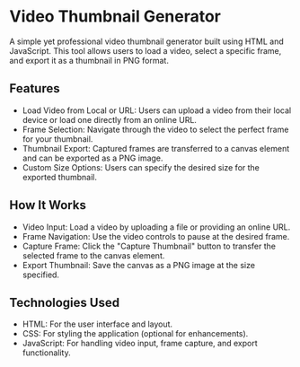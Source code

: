 # Video Thumbnail Generator

A simple yet professional video thumbnail generator built using HTML and JavaScript. This tool allows users to load a video, select a specific frame, and export it as a thumbnail in PNG format.

## Features
* Load Video from Local or URL: Users can upload a video from their local device or load one directly from an online URL.
* Frame Selection: Navigate through the video to select the perfect frame for your thumbnail.
* Thumbnail Export: Captured frames are transferred to a canvas element and can be exported as a PNG image.
* Custom Size Options: Users can specify the desired size for the exported thumbnail.

## How It Works
* Video Input: Load a video by uploading a file or providing an online URL.
* Frame Navigation: Use the video controls to pause at the desired frame.
* Capture Frame: Click the "Capture Thumbnail" button to transfer the selected frame to the canvas element.
* Export Thumbnail: Save the canvas as a PNG image at the size specified.

## Technologies Used
* HTML: For the user interface and layout. 
* CSS: For styling the application (optional for enhancements).
* JavaScript: For handling video input, frame capture, and export functionality.